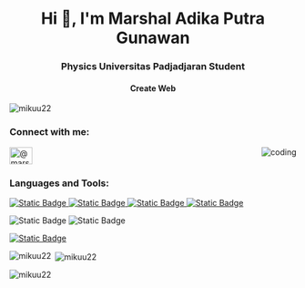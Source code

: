 
<h1 align="center">Hi 👋, I'm Marshal Adika Putra Gunawan</h1>
<h3 align="center">Physics Universitas Padjadjaran Student</h3>
<h4 align="center"> Create Web </h4>

<p align="left"> <img src="https://komarev.com/ghpvc/?username=mikuu22&label=Profile%20views&color=0e75b6&style=flat" alt="mikuu22" /> </p>

<h3 align="left">Connect with me:</h3>
<p align="left">
 <img align="right" alt="coding" src="![image](https://github.com/mikuu22/mikuu22/assets/157867566/2ba9652e-c0c4-4f82-9126-e89437ae1415)"></img>


<a href="https://instagram.com/@marshaladika22" target="blank"><img align="center" src="https://raw.githubusercontent.com/rahuldkjain/github-profile-readme-generator/master/src/images/icons/Social/instagram.svg" alt="@marshaladika22" height="30" width="40" /></a>
</p>

<h3 align="left">Languages and Tools:</h3>
<p align="left"> <a href="https://getbootstrap.com" target="_blank" rel="noreferrer"> <img alt="Static Badge" src="https://img.shields.io/badge/BOOTSTRAP-purple?style=for-the-badge&logo=HTML">
 </a> <a href="https://www.w3schools.com/css/" target="_blank" rel="noreferrer"> <img alt="Static Badge" src="https://img.shields.io/badge/CSS-blue?style=for-the-badge&logo=HTML">
<img alt="Static Badge" src="https://img.shields.io/badge/FIGMA-%23000?style=for-the-badge&logo=HTML">
 </a> <a href="https://git-scm.com/" target="_blank" rel="noreferrer"> <img alt="Static Badge" src="https://img.shields.io/badge/GIT-%23a95916?style=for-the-badge&logo=HTML&logoColor=white">

 </a> <img alt="Static Badge" src="https://img.shields.io/badge/PHOTOSHOP-2e9eaf?style=for-the-badge&logo=HTML&logoColor=white">
 </a><img alt="Static Badge" src="https://img.shields.io/badge/PYTHON-orange?style=for-the-badge&logo=HTML&logoColor=white">

 </a> <a href="https://tailwindcss.com/" target="_blank" rel="noreferrer"> <img alt="Static Badge" src="https://img.shields.io/badge/TAILWINDCSS-%235087af?style=for-the-badge&logo=HTML&logoColor=white">
 </a> </p>

<p><img align="left" src="https://github-readme-stats.vercel.app/api/top-langs?username=mikuu22&show_icons=true&locale=en&layout=compact" alt="mikuu22" /></p>

<p>&nbsp;<img align="center" src="https://github-readme-stats.vercel.app/api?username=mikuu22&show_icons=true&locale=en" alt="mikuu22" /></p>

<p><img align="center" src="https://github-readme-streak-stats.herokuapp.com/?user=mikuu22&" alt="mikuu22" /></p>
